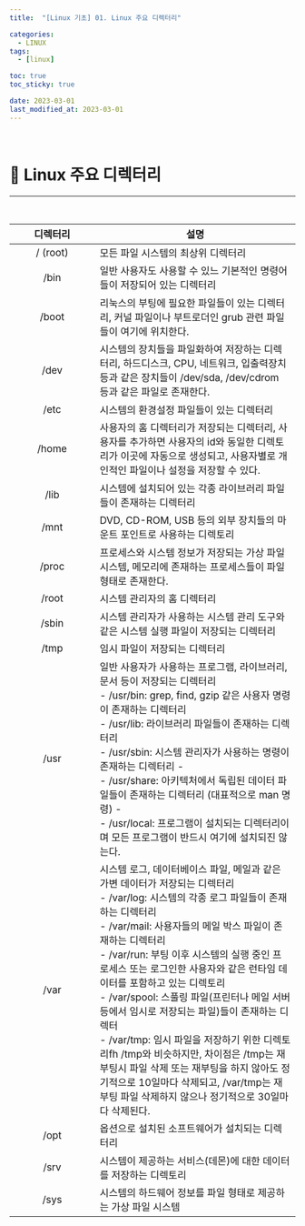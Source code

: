 ```yaml
---
title:  "[Linux 기초] 01. Linux 주요 디렉터리" 

categories:
  - LINUX
tags:
  - [linux]

toc: true
toc_sticky: true

date: 2023-03-01
last_modified_at: 2023-03-01
---
```

<br>

# 🔔 Linux 주요 디렉터리
---

<style>
table {
    font-size: 13pt;
}
table th:first-of-type {
    width: 5%;
}
table th:nth-of-type(2) {
    width: 15%;
}
table th:nth-of-type(3) {
    width: 50%;
}
table th:nth-of-type(4) {
    width: 30%;
}
</style>

<br>

| 디렉터리 | 설명 |
| :---: | --- |
| / (root) | 모든 파일 시스템의 최상위 디렉터리 |
| /bin | 일반 사용자도 사용할 수 있느 기본적인 명령어들이 저장되어 있는 디렉터리 |
| /boot | 리눅스의 부팅에 필요한 파일들이 있는 디렉터리, 커널 파일이나 부트로더인 grub 관련 파일들이 여기에 위치한다. |
| /dev | 시스템의 장치들을 파일화하여 저장하는 디렉터리, 하드디스크, CPU, 네트워크, 입출력장치 등과 같은 장치들이 /dev/sda, /dev/cdrom 등과 같은 파일로 존재한다. |
| /etc | 시스템의 환경설정 파일들이 있는 디렉터리 |
| /home | 사용자의 홈 디렉터리가 저장되는 디렉터리, 사용자를 추가하면 사용자의 id와 동일한 디렉토리가 이곳에 자동으로 생성되고, 사용자별로 개인적인 파일이나 설정을 저장할 수 있다. |
| /lib | 시스템에 설치되어 있는 각종 라이브러리 파일들이 존재하는 디렉터리 |
| /mnt | DVD, CD-ROM, USB 등의 외부 장치들의 마운트 포인트로 사용하는 디렉토리 |
| /proc | 프로세스와 시스템 정보가 저장되는 가상 파일 시스템, 메모리에 존재하는 프로세스들이 파일 형태로 존재한다. |
| /root | 시스템 관리자의 홈 디렉터리 |
| /sbin | 시스템 관리자가 사용하는 시스템 관리 도구와 같은 시스템 실행 파일이 저장되는 디렉터리 |
| /tmp | 임시 파일이 저장되는 디렉터리 |
| /usr | 일반 사용자가 사용하는 프로그램, 라이브러리, 문서 등이 저장되는 디렉터리 <br> - /usr/bin: grep, find, gzip 같은 사용자 명령이 존재하는 디렉터리 <br> - /usr/lib:  라이브러리 파일들이 존재하는 디렉터리 <br> - /usr/sbin: 시스템 관리자가 사용하는 명령이 존재하는 디렉터리 - <br> - /usr/share: 아키텍처에서 독립된 데이터 파일들이 존재하는 디렉터리 (대표적으로 man 명령) - <br> - /usr/local: 프로그램이 설치되는 디렉터리이며 모든 프로그램이 반드시 여기에 설치되진 않는다. | 
| /var | 시스템 로그, 데이터베이스 파일, 메일과 같은 가변 데이터가 저장되는 디렉터리 <br> - /var/log: 시스템의 각종 로그 파일들이 존재하는 디렉터리 <br> - /var/mail: 사용자들의 메일 박스 파일이 존재하는 디렉터리 <br> - /var/run: 부팅 이후 시스템의 실행 중인 프로세스 또는 로그인한 사용자와 같은 런타임 데이터를 포함하고 있는 디렉토리 <br> - /var/spool: 스풀링 파일(프린터나 메일 서버 등에서 임시로 저장되는 파일)들이 존재하는 디렉터 <br> - /var/tmp: 임시 파일을 저장하기 위한 디렉토리fh /tmp와 비슷하지만, 차이점은 /tmp는 재부팅시 파일 삭제 또는 재부팅을 하지 않아도 정기적으로 10일마다 삭제되고, /var/tmp는 재부팅 파일 삭제하지 않으나 정기적으로 30일마다 삭제된다. |
| /opt | 옵션으로 설치된 소프트웨어가 설치되는 디렉터리 |
| /srv | 시스템이 제공하는 서비스(데몬)에 대한 데이터를 저장하는 디렉토리 |
| /sys | 시스템의 하드웨어 정보를 파일 형태로 제공하는 가상 파일 시스템 |

<br>